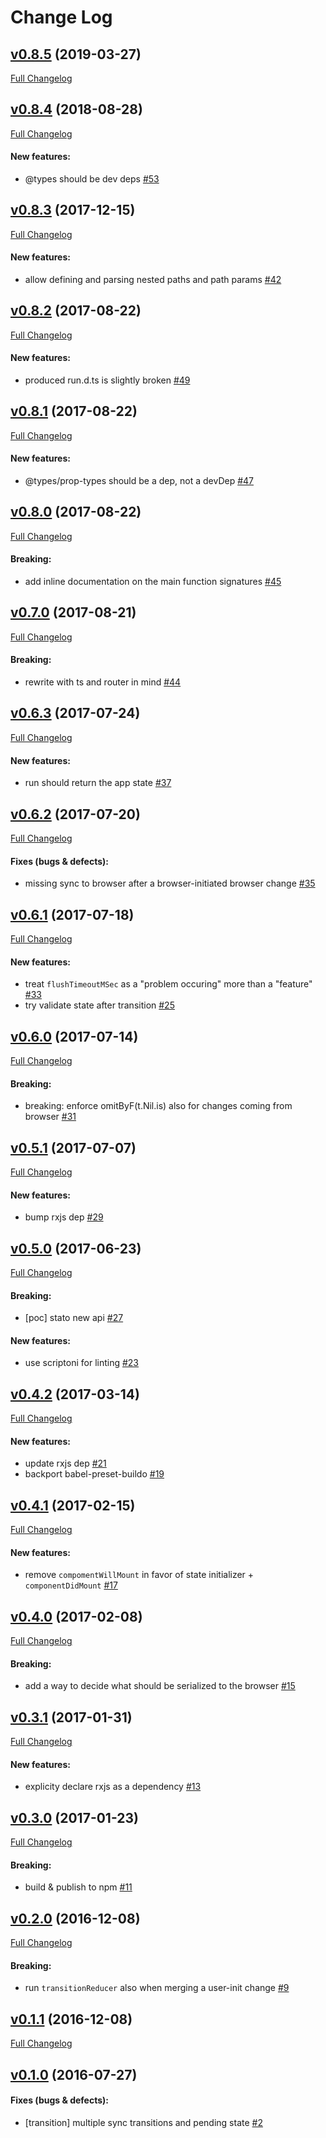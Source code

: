 #  Change Log



## [v0.8.5](https://github.com/buildo/state/tree/v0.8.5) (2019-03-27)
[Full Changelog](https://github.com/buildo/state/compare/v0.8.4...v0.8.5)

## [v0.8.4](https://github.com/buildo/state/tree/v0.8.4) (2018-08-28)
[Full Changelog](https://github.com/buildo/state/compare/v0.8.3...v0.8.4)

#### New features:

- @types should be dev deps [#53](https://github.com/buildo/state/issues/53)

## [v0.8.3](https://github.com/buildo/state/tree/v0.8.3) (2017-12-15)
[Full Changelog](https://github.com/buildo/state/compare/v0.8.2...v0.8.3)

#### New features:

- allow defining and parsing nested paths and path params [#42](https://github.com/buildo/state/issues/42)

## [v0.8.2](https://github.com/buildo/state/tree/v0.8.2) (2017-08-22)
[Full Changelog](https://github.com/buildo/state/compare/v0.8.1...v0.8.2)

#### New features:

- produced run.d.ts is slightly broken [#49](https://github.com/buildo/state/issues/49)

## [v0.8.1](https://github.com/buildo/state/tree/v0.8.1) (2017-08-22)
[Full Changelog](https://github.com/buildo/state/compare/v0.8.0...v0.8.1)

#### New features:

- @types/prop-types should be a dep, not a devDep [#47](https://github.com/buildo/state/issues/47)

## [v0.8.0](https://github.com/buildo/state/tree/v0.8.0) (2017-08-22)
[Full Changelog](https://github.com/buildo/state/compare/v0.7.0...v0.8.0)

#### Breaking:

- add inline documentation on the main function signatures [#45](https://github.com/buildo/state/issues/45)

## [v0.7.0](https://github.com/buildo/state/tree/v0.7.0) (2017-08-21)
[Full Changelog](https://github.com/buildo/state/compare/v0.6.3...v0.7.0)

#### Breaking:

- rewrite with ts and router in mind [#44](https://github.com/buildo/state/issues/44)

## [v0.6.3](https://github.com/buildo/state/tree/v0.6.3) (2017-07-24)
[Full Changelog](https://github.com/buildo/state/compare/v0.6.2...v0.6.3)

#### New features:

- run should return the app state [#37](https://github.com/buildo/state/issues/37)

## [v0.6.2](https://github.com/buildo/state/tree/v0.6.2) (2017-07-20)
[Full Changelog](https://github.com/buildo/state/compare/v0.6.1...v0.6.2)

#### Fixes (bugs & defects):

- missing sync to browser after a browser-initiated browser change [#35](https://github.com/buildo/state/issues/35)

## [v0.6.1](https://github.com/buildo/state/tree/v0.6.1) (2017-07-18)
[Full Changelog](https://github.com/buildo/state/compare/v0.6.0...v0.6.1)

#### New features:

- treat `flushTimeoutMSec` as a "problem occuring" more than a "feature" [#33](https://github.com/buildo/state/issues/33)
- try validate state after transition [#25](https://github.com/buildo/state/issues/25)

## [v0.6.0](https://github.com/buildo/state/tree/v0.6.0) (2017-07-14)
[Full Changelog](https://github.com/buildo/state/compare/v0.5.1...v0.6.0)

#### Breaking:

- breaking: enforce omitByF(t.Nil.is) also for changes coming from browser [#31](https://github.com/buildo/state/issues/31)

## [v0.5.1](https://github.com/buildo/state/tree/v0.5.1) (2017-07-07)
[Full Changelog](https://github.com/buildo/state/compare/v0.5.0...v0.5.1)

#### New features:

- bump rxjs dep [#29](https://github.com/buildo/state/issues/29)

## [v0.5.0](https://github.com/buildo/state/tree/v0.5.0) (2017-06-23)
[Full Changelog](https://github.com/buildo/state/compare/v0.4.2...v0.5.0)

#### Breaking:

- [poc] stato new api [#27](https://github.com/buildo/state/issues/27)

#### New features:

- use scriptoni for linting [#23](https://github.com/buildo/state/issues/23)

## [v0.4.2](https://github.com/buildo/state/tree/v0.4.2) (2017-03-14)
[Full Changelog](https://github.com/buildo/state/compare/v0.4.1...v0.4.2)

#### New features:

- update rxjs dep [#21](https://github.com/buildo/state/issues/21)
- backport babel-preset-buildo [#19](https://github.com/buildo/state/issues/19)

## [v0.4.1](https://github.com/buildo/state/tree/v0.4.1) (2017-02-15)
[Full Changelog](https://github.com/buildo/state/compare/v0.4.0...v0.4.1)

#### New features:

- remove `compomentWillMount` in favor of state initializer + `componentDidMount` [#17](https://github.com/buildo/state/issues/17)

## [v0.4.0](https://github.com/buildo/state/tree/v0.4.0) (2017-02-08)
[Full Changelog](https://github.com/buildo/state/compare/v0.3.1...v0.4.0)

#### Breaking:

- add a way to decide what should be serialized to the browser [#15](https://github.com/buildo/state/issues/15)

## [v0.3.1](https://github.com/buildo/state/tree/v0.3.1) (2017-01-31)
[Full Changelog](https://github.com/buildo/state/compare/v0.3.0...v0.3.1)

#### New features:

- explicity declare rxjs as a dependency [#13](https://github.com/buildo/state/issues/13)

## [v0.3.0](https://github.com/buildo/state/tree/v0.3.0) (2017-01-23)
[Full Changelog](https://github.com/buildo/state/compare/v0.2.0...v0.3.0)

#### Breaking:

- build & publish to npm [#11](https://github.com/buildo/state/issues/11)

## [v0.2.0](https://github.com/buildo/state/tree/v0.2.0) (2016-12-08)
[Full Changelog](https://github.com/buildo/state/compare/v0.1.1...v0.2.0)

#### Breaking:

- run `transitionReducer` also when merging a user-init change [#9](https://github.com/buildo/state/issues/9)

## [v0.1.1](https://github.com/buildo/state/tree/v0.1.1) (2016-12-08)
[Full Changelog](https://github.com/buildo/state/compare/v0.1.0...v0.1.1)

## [v0.1.0](https://github.com/buildo/state/tree/v0.1.0) (2016-07-27)


#### Fixes (bugs & defects):

- [transition] multiple sync transitions and pending state [#2](https://github.com/buildo/state/issues/2)